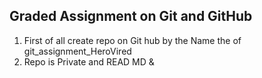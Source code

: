 ## Graded Assignment on Git and GitHub ######################################################################################################################

1. First of all create repo on Git hub by the Name the of git_assignment_HeroVired 
2. Repo is Private and READ MD &  
